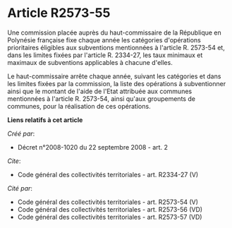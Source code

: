 # Article R2573-55

Une commission placée auprès du haut-commissaire de la République en Polynésie française fixe chaque année les catégories
d'opérations prioritaires éligibles aux subventions mentionnées à l'article R. 2573-54 et, dans les limites fixées par
l'article R. 2334-27, les taux minimaux et maximaux de subventions applicables à chacune d'elles. 

Le haut-commissaire arrête chaque année, suivant les catégories et dans les limites fixées par la commission, la liste des
opérations à subventionner ainsi que le montant de l'aide de l'Etat attribuée aux communes mentionnées à l'article R.
2573-54, ainsi qu'aux groupements de communes, pour la réalisation de ces opérations.

**Liens relatifs à cet article**

_Créé par_:

  - Décret n°2008-1020 du 22 septembre 2008 - art. 2

_Cite_:

  - Code général des collectivités territoriales - art. R2334-27 (V)

_Cité par_:

  - Code général des collectivités territoriales - art. R2573-54 (V)
  - Code général des collectivités territoriales - art. R2573-56 (VD)
  - Code général des collectivités territoriales - art. R2573-57 (VD)
